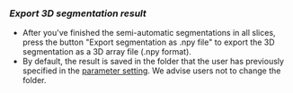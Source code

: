 ### *Export 3D segmentation result*

- After you've finished the semi-automatic segmentations in all slices,
   press the button "Export segmentation as .npy file" to export the 3D segmentation as a 3D array file (.npy format).
- By default, the result is saved in the folder that the user has previously specified in the [parameter setting](parameter_setting.md). We advise users not to change the folder.


